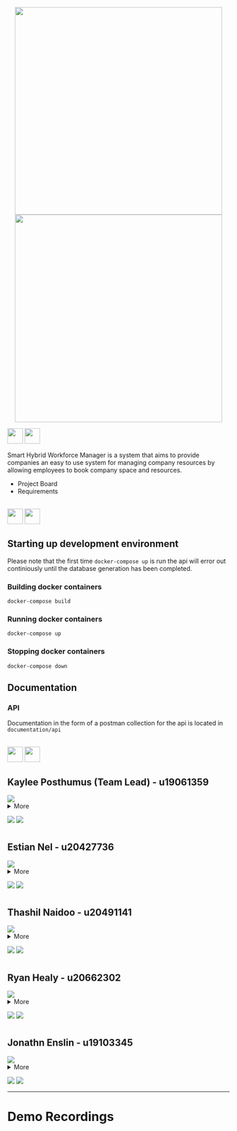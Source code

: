 <!-- Logo  -->
<p align="center">
  <!-- Light Mode -->
  <img src="https://user-images.githubusercontent.com/84448921/166220712-adc6088e-7907-4689-8925-305a949aeee9.png#gh-light-mode-only" height=470/>
  <!-- Dark Mode -->
  <img src="https://user-images.githubusercontent.com/84448921/166219030-4eece490-8184-4cff-bbcb-8d23512ffe20.png#gh-dark-mode-only" height=470/>
</p>

<!-- Description  -->
<!-- Light Mode -->
<img src="https://user-images.githubusercontent.com/53088824/167407018-12453be2-203a-445e-9c3d-0f50c2fa6293.png#gh-light-mode-only" height=35/>
<!-- Dark Mode -->
<img src="https://user-images.githubusercontent.com/53088824/167407001-1c69efc3-2f7e-449d-9952-03e34aef579f.png#gh-dark-mode-only" height=35/>

Smart Hybrid Workforce Manager is a system that aims to provide companies an easy to use system for managing company resources by allowing employees to book company space and resources.

* Project Board
* Requirements

<br>

<!-- General  -->
<!-- Light Mode -->
<img src="https://user-images.githubusercontent.com/53088824/167407476-7f988fa6-74d2-47c0-a5e0-d7f59b1ffb89.png#gh-light-mode-only" height=35/>
<!-- Dark Mode -->
<img src="https://user-images.githubusercontent.com/53088824/167407489-c3937a87-4451-4d5b-aa6a-afeeb0f89037.png#gh-dark-mode-only" height=35/>

## Starting up development environment

Please note that the first time `docker-compose up` is run the api will error out continiously until the database generation has been completed.

### Building docker containers

    docker-compose build

### Running docker containers

    docker-compose up

### Stopping docker containers

    docker-compose down

## Documentation

### API

Documentation in the form of a postman collection for the api is located in `documentation/api`

<br>

<!-- The Team  -->
<!-- Light Mode -->
<img src="https://user-images.githubusercontent.com/53088824/167410792-04241b41-8c78-424c-8b64-413b23cec3d3.png#gh-light-mode-only" height=35/>
<!-- Dark Mode -->
<img src="https://user-images.githubusercontent.com/53088824/167410777-8bc10082-b4d1-40b3-9754-79fa28aac685.png#gh-dark-mode-only" height=35/>

## Kaylee Posthumus (Team Lead) - u19061359

<img src="https://drive.google.com/uc?export=view&id=1V-Oyk261MFmbf28FgBKZpwe-EE-AiSss">

<details><summary>More</summary>
<p>

I am a 3rd year Computer Science Student at the University of Pretoria. I have worked part time(16 hours a week and full time on holidays) for 5DT for one and a half years where I have worked on large web based applications as well as some network based system applications. I have been tutoring for the University for two years in the Computer Science Department.

</p>
</details>

 <a href="https://github.com/KayleePosthumus" target="_blank"><img src="https://user-images.githubusercontent.com/84448921/166214155-e8d55954-b938-4d76-98c4-d81550ead884.svg"/></a> <a href="https://www.linkedin.com/in/kaylee-posthumus-1a538b238/" target="_blank"><img src="https://user-images.githubusercontent.com/84448921/166214367-3bfaf22d-15bc-4db9-8ca3-48e8288509ee.svg"/></a>

#

## Estian Nel - u20427736

<img src="https://drive.google.com/uc?export=view&id=1uUj6kdns3AWIpZN5ZxGj54VrpyB_HGx0">

<details><summary>More</summary>
<p>

I am a 3rd year BSc Comp Sci student at the University of Pretoria and I plan on starting to work after my degree and work part time as I am doing my honours degree. I love learning new technologies and I have a large interest in machine learning as well as back-end development.

</p>
</details>

 <a href="https://github.com/ListlessPanda" target="_blank"><img src="https://user-images.githubusercontent.com/84448921/166214155-e8d55954-b938-4d76-98c4-d81550ead884.svg"/></a> <a href="https://www.linkedin.com/in/estian-nel-061296238/" target="_blank"><img src="https://user-images.githubusercontent.com/84448921/166214367-3bfaf22d-15bc-4db9-8ca3-48e8288509ee.svg"/></a>

#

## Thashil Naidoo - u20491141

<img src="https://drive.google.com/uc?export=view&id=1D6o0HPr1TWjjVaanTh1hqPiEEQ5B9sKQ">

<details><summary>More</summary>
<p>

I am a 3rd year BSc Computer Science student. I have a great interest in both computer graphics and AI. After completing my honours next year, I plan on working full time as a software engineer. I enjoy challenging myself to learn new concepts as well as encouraging others to always do their best.

</p>
</details>

 <a href="https://github.com/Thashil" target="_blank"><img src="https://user-images.githubusercontent.com/84448921/166214155-e8d55954-b938-4d76-98c4-d81550ead884.svg"/></a> <a href="https://www.linkedin.com/in/thashilnaidoo/" target="_blank"><img src="https://user-images.githubusercontent.com/84448921/166214367-3bfaf22d-15bc-4db9-8ca3-48e8288509ee.svg"/></a>

#

## Ryan Healy - u20662302

<img src="https://drive.google.com/uc?export=view&id=1gIRI5IcjOQO77UfTToQc8ofYxbYFnq6A">

<details><summary>More</summary>
<p>

I am a 3rd year BSc Computer Science student. I am passionate about artificial intelligence and mathematics. I plan on completing my honours degree next year before working as a software engineer.

</p>
</details>

 <a href="https://github.com/InThePipeFiveByFive" target="_blank"><img src="https://user-images.githubusercontent.com/84448921/166214155-e8d55954-b938-4d76-98c4-d81550ead884.svg"/></a> <a href="https://www.linkedin.com/in/ryan-healy-6a4389238/" target="_blank"><img src="https://user-images.githubusercontent.com/84448921/166214367-3bfaf22d-15bc-4db9-8ca3-48e8288509ee.svg"/></a>

#

## Jonathn Enslin - u19103345

<img src="https://drive.google.com/uc?export=view&id=1Zc33pK4GaZny3IgI6VN6tRFqKzzv6joJ">

<details><summary>More</summary>
<p>

I am a 3rd year BSc Information and Knowledge systems student, specialising in data science. I have a great interest in AI and theoretical computer science, and a thorough understanding and intuition in the fields of mathematics, and physics.

</p>
</details>

 <a href="https://github.com/JonathanEnslin" target="_blank"><img src="https://user-images.githubusercontent.com/84448921/166214155-e8d55954-b938-4d76-98c4-d81550ead884.svg"/></a> <a href="https://www.linkedin.com/in/jonathan-enslin-947293238/" target="_blank"><img src="https://user-images.githubusercontent.com/84448921/166214367-3bfaf22d-15bc-4db9-8ca3-48e8288509ee.svg"/></a>

---


# Demo Recordings
